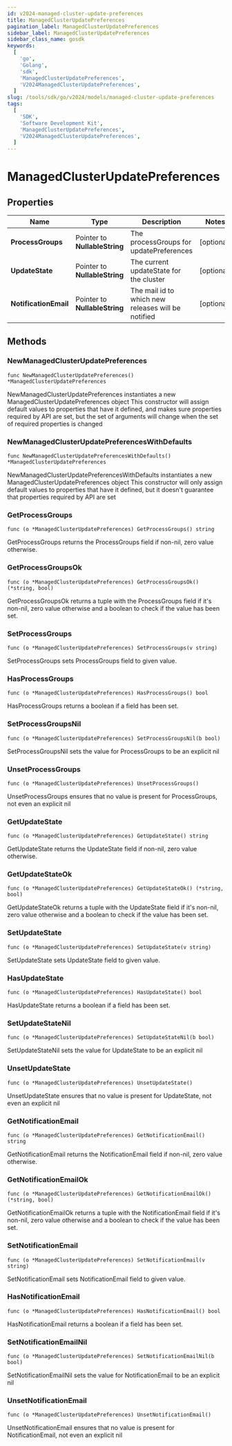 ```yaml
---
id: v2024-managed-cluster-update-preferences
title: ManagedClusterUpdatePreferences
pagination_label: ManagedClusterUpdatePreferences
sidebar_label: ManagedClusterUpdatePreferences
sidebar_class_name: gosdk
keywords:
  [
    'go',
    'Golang',
    'sdk',
    'ManagedClusterUpdatePreferences',
    'V2024ManagedClusterUpdatePreferences',
  ]
slug: /tools/sdk/go/v2024/models/managed-cluster-update-preferences
tags:
  [
    'SDK',
    'Software Development Kit',
    'ManagedClusterUpdatePreferences',
    'V2024ManagedClusterUpdatePreferences',
  ]
---
```


# ManagedClusterUpdatePreferences

## Properties

| Name | Type | Description | Notes |
| --- | --- | --- | --- |
| **ProcessGroups** | Pointer to **NullableString** | The processGroups for updatePreferences | [optional] |
| **UpdateState** | Pointer to **NullableString** | The current updateState for the cluster | [optional] |
| **NotificationEmail** | Pointer to **NullableString** | The mail id to which new releases will be notified | [optional] |

## Methods

### NewManagedClusterUpdatePreferences

`func NewManagedClusterUpdatePreferences() *ManagedClusterUpdatePreferences`

NewManagedClusterUpdatePreferences instantiates a new ManagedClusterUpdatePreferences object This constructor will assign default values to properties that have it defined, and makes sure properties required by API are set, but the set of arguments will change when the set of required properties is changed

### NewManagedClusterUpdatePreferencesWithDefaults

`func NewManagedClusterUpdatePreferencesWithDefaults() *ManagedClusterUpdatePreferences`

NewManagedClusterUpdatePreferencesWithDefaults instantiates a new ManagedClusterUpdatePreferences object This constructor will only assign default values to properties that have it defined, but it doesn't guarantee that properties required by API are set

### GetProcessGroups

`func (o *ManagedClusterUpdatePreferences) GetProcessGroups() string`

GetProcessGroups returns the ProcessGroups field if non-nil, zero value otherwise.

### GetProcessGroupsOk

`func (o *ManagedClusterUpdatePreferences) GetProcessGroupsOk() (*string, bool)`

GetProcessGroupsOk returns a tuple with the ProcessGroups field if it's non-nil, zero value otherwise and a boolean to check if the value has been set.

### SetProcessGroups

`func (o *ManagedClusterUpdatePreferences) SetProcessGroups(v string)`

SetProcessGroups sets ProcessGroups field to given value.

### HasProcessGroups

`func (o *ManagedClusterUpdatePreferences) HasProcessGroups() bool`

HasProcessGroups returns a boolean if a field has been set.

### SetProcessGroupsNil

`func (o *ManagedClusterUpdatePreferences) SetProcessGroupsNil(b bool)`

SetProcessGroupsNil sets the value for ProcessGroups to be an explicit nil

### UnsetProcessGroups

`func (o *ManagedClusterUpdatePreferences) UnsetProcessGroups()`

UnsetProcessGroups ensures that no value is present for ProcessGroups, not even an explicit nil

### GetUpdateState

`func (o *ManagedClusterUpdatePreferences) GetUpdateState() string`

GetUpdateState returns the UpdateState field if non-nil, zero value otherwise.

### GetUpdateStateOk

`func (o *ManagedClusterUpdatePreferences) GetUpdateStateOk() (*string, bool)`

GetUpdateStateOk returns a tuple with the UpdateState field if it's non-nil, zero value otherwise and a boolean to check if the value has been set.

### SetUpdateState

`func (o *ManagedClusterUpdatePreferences) SetUpdateState(v string)`

SetUpdateState sets UpdateState field to given value.

### HasUpdateState

`func (o *ManagedClusterUpdatePreferences) HasUpdateState() bool`

HasUpdateState returns a boolean if a field has been set.

### SetUpdateStateNil

`func (o *ManagedClusterUpdatePreferences) SetUpdateStateNil(b bool)`

SetUpdateStateNil sets the value for UpdateState to be an explicit nil

### UnsetUpdateState

`func (o *ManagedClusterUpdatePreferences) UnsetUpdateState()`

UnsetUpdateState ensures that no value is present for UpdateState, not even an explicit nil

### GetNotificationEmail

`func (o *ManagedClusterUpdatePreferences) GetNotificationEmail() string`

GetNotificationEmail returns the NotificationEmail field if non-nil, zero value otherwise.

### GetNotificationEmailOk

`func (o *ManagedClusterUpdatePreferences) GetNotificationEmailOk() (*string, bool)`

GetNotificationEmailOk returns a tuple with the NotificationEmail field if it's non-nil, zero value otherwise and a boolean to check if the value has been set.

### SetNotificationEmail

`func (o *ManagedClusterUpdatePreferences) SetNotificationEmail(v string)`

SetNotificationEmail sets NotificationEmail field to given value.

### HasNotificationEmail

`func (o *ManagedClusterUpdatePreferences) HasNotificationEmail() bool`

HasNotificationEmail returns a boolean if a field has been set.

### SetNotificationEmailNil

`func (o *ManagedClusterUpdatePreferences) SetNotificationEmailNil(b bool)`

SetNotificationEmailNil sets the value for NotificationEmail to be an explicit nil

### UnsetNotificationEmail

`func (o *ManagedClusterUpdatePreferences) UnsetNotificationEmail()`

UnsetNotificationEmail ensures that no value is present for NotificationEmail, not even an explicit nil

